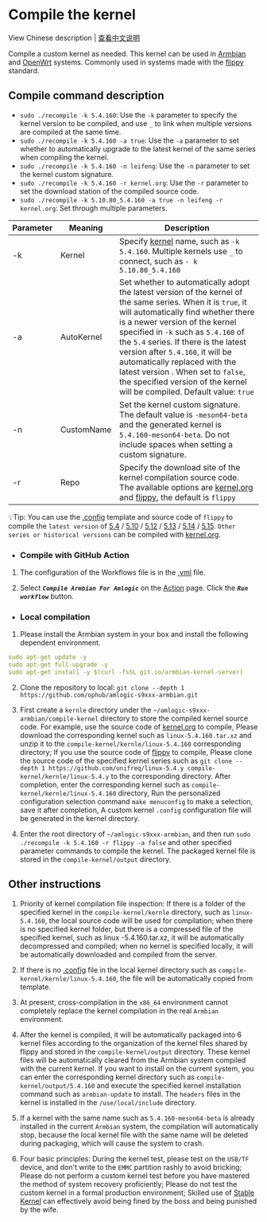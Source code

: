 # Compile the kernel

View Chinese description  |  [查看中文说明](README.cn.md)

Compile a custom kernel as needed. This kernel can be used in [Armbian](https://github.com/ophub/amlogic-s9xxx-armbian) and [OpenWrt](https://github.com/ophub/amlogic-s9xxx-openwrt) systems. Commonly used in systems made with the [flippy](https://github.com/unifreq/openwrt_packit) standard.

## Compile command description

- `sudo ./recompile -k 5.4.160`: Use the `-k` parameter to specify the kernel version to be compiled, and use `_` to link when multiple versions are compiled at the same time.
- `sudo ./recompile -k 5.4.160 -a true`: Use the `-a` parameter to set whether to automatically upgrade to the latest kernel of the same series when compiling the kernel.
- `sudo ./recompile -k 5.4.160 -n leifeng`: Use the `-n` parameter to set the kernel custom signature.
- `sudo ./recompile -k 5.4.160 -r kernel.org`: Use the `-r` parameter to set the download station of the compiled source code.
- `sudo ./recompile -k 5.10.80_5.4.160 -a true -n leifeng -r kernel.org`: Set through multiple parameters.

| Parameter | Meaning | Description |
| ---- | ---- | ---- |
| -k | Kernel | Specify [kernel](https://cdn.kernel.org/pub/linux/kernel/v5.x/) name, such as `-k 5.4.160`. Multiple kernels use `_` to connect, such as `- k 5.10.80_5.4.160` |
| -a | AutoKernel | Set whether to automatically adopt the latest version of the kernel of the same series. When it is `true`, it will automatically find whether there is a newer version of the kernel specified in `-k` such as `5.4.160` of the `5.4` series. If there is the latest version after `5.4.160`, it will be automatically replaced with the latest version . When set to `false`, the specified version of the kernel will be compiled. Default value: `true` |
| -n | CustomName | Set the kernel custom signature. The default value is `-meson64-beta` and the generated kernel is `5.4.160-meson64-beta`. Do not include spaces when setting a custom signature. |
| -r | Repo | Specify the download site of the kernel compilation source code. The available options are [kernel.org](https://www.kernel.org/) and [flippy](https://github.com/unifreq), the default is `flippy` |

💡Tip: You can use the [.config](https://github.com/unifreq/arm64-kernel-configs) template and source code of `flippy` to compile the `latest version` of [5.4](https://github.com/unifreq/linux-5.4.y) / [5.10](https://github.com/unifreq/linux-5.10.y) / [5.12](https://github.com/unifreq/linux-5.12.y) / [5.13](https://github.com/unifreq/linux-5.13.y) / [5.14](https://github.com/unifreq/linux-5.14.y) / [5.15](https://github.com/unifreq/linux-5.15.y). `Other series or historical versions` can be compiled with [kernel.org](https://cdn.kernel.org/pub/linux/kernel/v5.x/).

- ### Compile with GitHub Action

1. The configuration of the Workflows file is in the [.yml](https://github.com/ophub/amlogic-s9xxx-armbian/tree/main/.github/workflows) file.

2. Select ***`Compile Armbian For Amlogic`*** on the [Action](https://github.com/ophub/amlogic-s9xxx-armbian/actions) page. Click the ***`Run workflow`*** button.

- ### Local compilation

1. Please install the Armbian system in your box and install the following dependent environment.

```yaml
sudo apt-get update -y
sudo apt-get full-upgrade -y
sudo apt-get install -y $(curl -fsSL git.io/armbian-kernel-server)
```

2. Clone the repository to local: `git clone --depth 1 https://github.com/ophub/amlogic-s9xxx-armbian.git`

3. First create a `kernle` directory under the `~/amlogic-s9xxx-armbian/compile-kernel` directory to store the compiled kernel source code. For example, use the source code of [kernel.org](https://cdn.kernel.org/pub/linux/kernel/v5.x/) to compile, Please download the corresponding kernel such as `linux-5.4.160.tar.xz` and unzip it to the `compile-kernel/kernle/linux-5.4.160` corresponding directory; If you use the source code of [flippy](https://github.com/unifreq) to compile, Please clone the source code of the specified kernel series such as `git clone --depth 1 https://github.com/unifreq/linux-5.4.y compile-kernel/kernle/linux-5.4.y` to the corresponding directory. After completion, enter the corresponding kernel such as `compile-kernel/kernle/linux-5.4.160` directory, Run the personalized configuration selection command `make menuconfig` to make a selection, save it after completion, A custom kernel `.config` configuration file will be generated in the kernel directory. 

4. Enter the root directory of `~/amlogic-s9xxx-armbian`, and then run `sudo ./recompile -k 5.4.160 -r flippy -a false` and other specified parameter commands to compile the kernel. The packaged kernel file is stored in the `compile-kernel/output` directory.

## Other instructions

1. Priority of kernel compilation file inspection: If there is a folder of the specified kernel in the `compile-kernel/kernle` directory, such as `linux-5.4.160`, the local source code will be used for compilation; when there is no specified kernel folder, but there is a compressed file of the specified kernel, such as linux -5.4.160.tar.xz, it will be automatically decompressed and compiled; when no kernel is specified locally, it will be automatically downloaded and compiled from the server.

2. If there is no [.config](tools/config) file in the local kernel directory such as `compile-kernel/kernle/linux-5.4.160`, the file will be automatically copied from template.

3. At present, cross-compilation in the `x86_64` environment cannot completely replace the kernel compilation in the real `Armbian` environment.

4. After the kernel is compiled, it will be automatically packaged into 6 kernel files according to the organization of the kernel files shared by flippy and stored in the `compile-kernel/output` directory. These kernel files will be automatically cleared from the Armbian system compiled with the current kernel. If you want to install on the current system, you can enter the corresponding kernel directory such as `compile-kernel/output/5.4.160` and execute the specified kernel installation command such as `armbian-update` to install. The `headers` files in the kernel is installed in the `/use/local/include` directory.

5. If a kernel with the same name such as `5.4.160-meson64-beta` is already installed in the current `Armbian` system, the compilation will automatically stop, because the local kernel file with the same name will be deleted during packaging, which will cause the system to crash.

6. Four basic principles: During the kernel test, please test on the `USB/TF` device, and don't write to the `EMMC` partition rashly to avoid bricking; Please do not perform a custom kernel test before you have mastered the method of system recovery proficiently; Please do not test the custom kernel in a formal production environment; Skilled use of [Stable Kernel](https://github.com/ophub/kernel/tree/main/pub/stable) can effectively avoid being fined by the boss and being punished by the wife.

